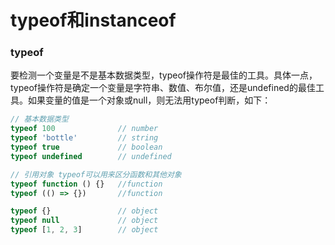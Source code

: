 # typeof和instanceof
### typeof
要检测一个变量是不是基本数据类型，typeof操作符是最佳的工具。具体一点，typeof操作符是确定一个变量是字符串、数值、布尔值，还是undefined的最佳工具。如果变量的值是一个对象或null，则无法用typeof判断，如下：
```js
// 基本数据类型
typeof 100              // number
typeof 'bottle'         // string
typeof true             // boolean
typeof undefined        // undefined

// 引用对象 typeof可以用来区分函数和其他对象
typeof function () {}   //function
typeof (() => {})       //function

typeof {}               // object
typeof null             // object
typeof [1, 2, 3]        // object
```
